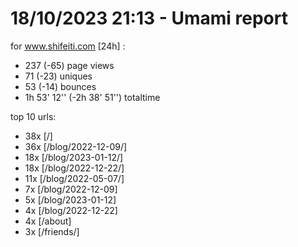 # 18/10/2023 21:13 - Umami report
for www.shifeiti.com [24h] :

 - 237 (-65) page views
 - 71 (-23) uniques
 - 53 (-14) bounces
 - 1h 53' 12'' (-2h 38' 51'') totaltime


top 10 urls:
 - 38x [/]
 - 36x [/blog/2022-12-09/]
 - 18x [/blog/2023-01-12/]
 - 18x [/blog/2022-12-22/]
 - 11x [/blog/2022-05-07/]
 - 7x [/blog/2022-12-09]
 - 5x [/blog/2023-01-12]
 - 4x [/blog/2022-12-22]
 - 4x [/about]
 - 3x [/friends/]


